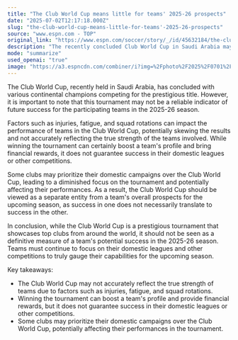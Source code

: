 ```yaml
---
title: "The Club World Cup means little for teams' 2025-26 prospects"
date: "2025-07-02T12:17:18.000Z"
slug: "the-club-world-cup-means-little-for-teams'-2025-26-prospects"
source: "www.espn.com - TOP"
original_link: "https://www.espn.com/soccer/story/_/id/45632184/the-club-world-cup-means-little-teams-2025-26-prospects"
description: "The recently concluded Club World Cup in Saudi Arabia may not be a reliable indicator of future success for participating teams in the 2025-26 season, as factors like injuries and fatigue can impact performance. While winning the tournament can bring financial rewards and boost a team's profile, it does not guarantee success in domestic leagues or other competitions. Some clubs may prioritize their domestic campaigns over the Club World Cup, potentially affecting their performances in the tournament, so it should be viewed as a separate entity from a team's overall prospects for the upcoming season."
mode: "summarize"
used_openai: "true"
image: "https://a3.espncdn.com/combiner/i?img=%2Fphoto%2F2025%2F0701%2Fr1513588_1296x729_16%2D9.jpg"
---
```


The Club World Cup, recently held in Saudi Arabia, has concluded with various continental champions competing for the prestigious title. However, it is important to note that this tournament may not be a reliable indicator of future success for the participating teams in the 2025-26 season.

Factors such as injuries, fatigue, and squad rotations can impact the performance of teams in the Club World Cup, potentially skewing the results and not accurately reflecting the true strength of the teams involved. While winning the tournament can certainly boost a team's profile and bring financial rewards, it does not guarantee success in their domestic leagues or other competitions.

Some clubs may prioritize their domestic campaigns over the Club World Cup, leading to a diminished focus on the tournament and potentially affecting their performances. As a result, the Club World Cup should be viewed as a separate entity from a team's overall prospects for the upcoming season, as success in one does not necessarily translate to success in the other.

In conclusion, while the Club World Cup is a prestigious tournament that showcases top clubs from around the world, it should not be seen as a definitive measure of a team's potential success in the 2025-26 season. Teams must continue to focus on their domestic leagues and other competitions to truly gauge their capabilities for the upcoming season.

Key takeaways:
- The Club World Cup may not accurately reflect the true strength of teams due to factors such as injuries, fatigue, and squad rotations.
- Winning the tournament can boost a team's profile and provide financial rewards, but it does not guarantee success in their domestic leagues or other competitions.
- Some clubs may prioritize their domestic campaigns over the Club World Cup, potentially affecting their performances in the tournament.